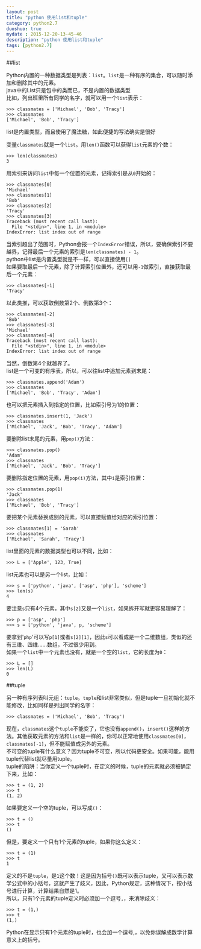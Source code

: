 ```yaml
---
layout: post
title: "python 使用list和tuple"
category: python2.7
duoshuo: true
mydate : 2015-12-20-13-45-46
description: "python 使用list和tuple"
tags: [python2.7]
---
```


##list

Python内置的一种数据类型是列表：`list`。`list`是一种有序的集合，可以随时添加和删除其中的元素。   
java中的List只是包中的类而已，不是内置的数据类型     
比如，列出班里所有同学的名字，就可以用一个`list`表示：    

	>>> classmates = ['Michael', 'Bob', 'Tracy']
	>>> classmates
	['Michael', 'Bob', 'Tracy']

list是内置类型，而且使用了魔法糖，如此便捷的写法确实是很好   

变量`classmates`就是一个`list`。用`len()`函数可以获得`list`元素的个数：    

	>>> len(classmates)
	3

用索引来访问`list`中每一个位置的元素，记得索引是从`0`开始的：    

	>>> classmates[0]
	'Michael'
	>>> classmates[1]
	'Bob'
	>>> classmates[2]
	'Tracy'
	>>> classmates[3]
	Traceback (most recent call last):
	  File "<stdin>", line 1, in <module>
	IndexError: list index out of range

当索引超出了范围时，Python会报一个`IndexError`错误，所以，要确保索引不要越界，记得最后一个元素的索引是`len(classmates) - 1`。     
python中list是内置类型就是不一样，可以直接使用`[]`    
如果要取最后一个元素，除了计算索引位置外，还可以用`-1`做索引，直接获取最后一个元素：    

	>>> classmates[-1]
	'Tracy'

以此类推，可以获取倒数第2个、倒数第3个：    

	>>> classmates[-2]
	'Bob'
	>>> classmates[-3]
	'Michael'
	>>> classmates[-4]
	Traceback (most recent call last):
	  File "<stdin>", line 1, in <module>
	IndexError: list index out of range

当然，倒数第4个就越界了。               
list是一个可变的有序表，所以，可以往list中追加元素到末尾：     

	>>> classmates.append('Adam')
	>>> classmates
	['Michael', 'Bob', 'Tracy', 'Adam']

也可以把元素插入到指定的位置，比如索引号为1的位置：               

	>>> classmates.insert(1, 'Jack')
	>>> classmates
	['Michael', 'Jack', 'Bob', 'Tracy', 'Adam']

要删除list末尾的元素，用`pop()`方法：    

	>>> classmates.pop()
	'Adam'
	>>> classmates
	['Michael', 'Jack', 'Bob', 'Tracy']

要删除指定位置的元素，用`pop(i)`方法，其中`i`是索引位置：    

	>>> classmates.pop(1)
	'Jack'
	>>> classmates
	['Michael', 'Bob', 'Tracy']

要把某个元素替换成别的元素，可以直接赋值给对应的索引位置：               

	>>> classmates[1] = 'Sarah'
	>>> classmates
	['Michael', 'Sarah', 'Tracy']

list里面的元素的数据类型也可以不同，比如：    

	>>> L = ['Apple', 123, True]

list元素也可以是另一个list，比如：    

	>>> s = ['python', 'java', ['asp', 'php'], 'scheme']
	>>> len(s)
	4

要注意`s`只有4个元素，其中`s[2]`又是一个`list`，如果拆开写就更容易理解了：    

	>>> p = ['asp', 'php']
	>>> s = ['python', 'java', p, 'scheme']

要拿到'`php`'可以写`p[1]`或者`s[2][1]`，因此`s`可以看成是一个二维数组，类似的还有三维、四维……数组，不过很少用到。    
如果一个`list`中一个元素也没有，就是一个空的`list`，它的长度为`0`：    

	>>> L = []
	>>> len(L)
	0

##tuple

另一种有序列表叫元组：`tuple`。`tuple`和list非常类似，但是tuple一旦初始化就不能修改，比如同样是列出同学的名字：                   

	>>> classmates = ('Michael', 'Bob', 'Tracy')

现在，`classmates`这个`tuple`不能变了，它也没有`append()`，`insert()`这样的方法。其他获取元素的方法和`list`是一样的，你可以正常地使用`classmates[0]`，`classmates[-1]`，但不能赋值成另外的元素。    
不可变的tuple有什么意义？因为tuple不可变，所以代码更安全。如果可能，能用tuple代替list就尽量用tuple。    
tuple的陷阱：当你定义一个tuple时，在定义的时候，tuple的元素就必须被确定下来，比如：      

	>>> t = (1, 2)
	>>> t
	(1, 2)

如果要定义一个空的tuple，可以写成`()`：   

	>>> t = ()
	>>> t
	()

但是，要定义一个只有1个元素的tuple，如果你这么定义：

	>>> t = (1)
	>>> t
	1

定义的不是`tuple`，是`1`这个数！这是因为括号`()`既可以表示tuple，又可以表示数学公式中的小括号，这就产生了歧义，因此，Python规定，这种情况下，按小括号进行计算，计算结果自然是1。    
所以，只有1个元素的tuple定义时必须加一个逗号`,`，来消除歧义：   

	>>> t = (1,)
	>>> t
	(1,)

Python在显示只有1个元素的tuple时，也会加一个逗号,，以免你误解成数学计算意义上的括号。    
